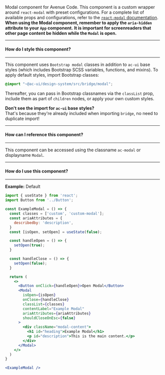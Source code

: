 Modal component for Avenue Code.
This component is a custom wrapper around `react-modal` with preset configurations. For a complete list of available props and configurations, refer to the [`react-modal` documentation](http://reactcommunity.org/react-modal/#usage).
**When using the Modal component, remember to apply the `aria-hidden` attribute to your `App` component.**
**It is important for screenreaders that other page content be hidden while the `Modal` is open.**

___
#### **How do I style this component?**
___
This component uses `Bootstrap modal` classes in addition to `ac-ui` base styles (which includes Bootstrap SCSS variables, functions, and mixins).
To apply default styles, import Bootstrap classes:
```scss
@import "~@ac-ui/design-system/src/bridge/modal";
```
  
Thereafter, you can pass in Bootstrap classnames via the `classList` prop, include them as part of `children` nodes, or apply your own custom styles.

**Don't see the import for `ac-ui` base styles?**  
That's because they're already included when importing `bridge`, no need to duplicate import!

___
#### **How can I reference this component?**
___
This component can be accessed using the classname `ac-modal` or displayname `Modal`.

___
#### **How do I use this component?**
___
**Example:** Default
```jsx
import { useState } from 'react';
import Button from '../Button';

const ExampleModal = () => {
  const classes = ['custom', 'custom-modal'];
  const ariaAttributes = {
    describedby: 'description',
  }
  const [isOpen, setOpen] = useState(false);

  const handleOpen = () => {
    setOpen(true);
  }

  const handleClose = () => {
    setOpen(false);
  }

  return (
    <>
      <Button onClick={handleOpen}>Open Modal</Button>
      <Modal
        isOpen={isOpen}
        onClose={handleClose}
        classList={classes}
        contentLabel="Example Modal"
        ariaAttributes={ariaAttributes}
        shouldCloseOnEsc={false}
      >
        <div className="modal-content">
          <h1 id="heading">Example Modal</h1>
          <p id="description">This is the main content.</p>
        </div>
      </Modal>
    </>
  )
}

<ExampleModal />
```
